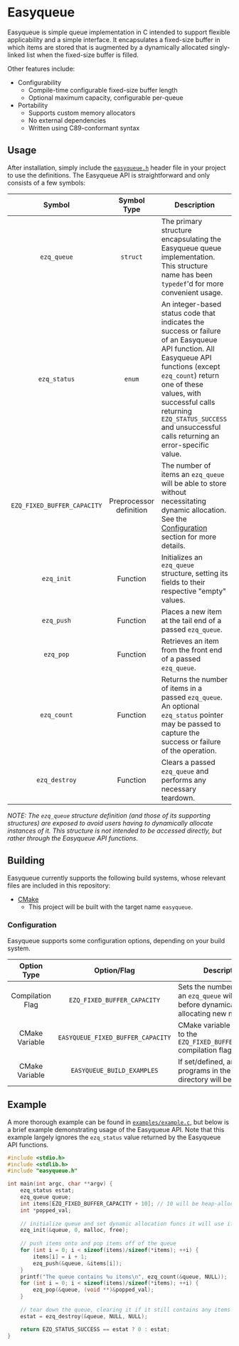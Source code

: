 # Easyqueue
Easyqueue is simple queue implementation in C intended to support flexible applicability and a simple interface. It encapsulates a fixed-size buffer in which items are stored that is augmented by a dynamically allocated singly-linked list when the fixed-size buffer is filled.

Other features include:

- Configurability
  - Compile-time configurable fixed-size buffer length
  - Optional maximum capacity, configurable per-queue
- Portability
  - Supports custom memory allocators
  - No external dependencies
  - Written using C89-conformant syntax

## Usage

After installation, simply include the [`easyqueue.h`](include/easyqueue.h) header file in your project to use the definitions. The Easyqueue API is straightforward and only consists of a few symbols:

|         **Symbol**          |     **Symbol Type**     | **Description**                                                                                                                                                                                                                                                                              |
|:---------------------------:|:-----------------------:|----------------------------------------------------------------------------------------------------------------------------------------------------------------------------------------------------------------------------------------------------------------------------------------------|
|         `ezq_queue`         |        `struct`         | The primary structure encapsulating the Easyqueue queue implementation. This structure name has been `typedef`'d for more convenient usage.                                                                                                                                                  |
|        `ezq_status`         |         `enum`          | An integer-based status code that indicates the success or failure of an Easyqueue API function. All Easyqueue API functions (except `ezq_count`) return one of these values, with successful calls returning `EZQ_STATUS_SUCCESS` and unsuccessful calls returning an error-specific value. |
| `EZQ_FIXED_BUFFER_CAPACITY` | Preprocessor definition | The number of items an `ezq_queue` will be able to store without necessitating dynamic allocation. See the [Configuration](#configuration) section for more details.                                                                                                                         |
|         `ezq_init`          |        Function         | Initializes an `ezq_queue` structure, setting its fields to their respective "empty" values.                                                                                                                                                                                                 |
|         `ezq_push`          |        Function         | Places a new item at the tail end of a passed `ezq_queue`.                                                                                                                                                                                                                                   |
|          `ezq_pop`          |        Function         | Retrieves an item from the front end of a passed `ezq_queue`.                                                                                                                                                                                                                                |
|         `ezq_count`         |        Function         | Returns the number of items in a passed `ezq_queue`. An optional `ezq_status` pointer may be passed to capture the success or failure of the operation.                                                                                                                                      |
|        `ezq_destroy`        |        Function         | Clears a passed `ezq_queue` and performs any necessary teardown.                                                                                                                                                                                                                             |

_NOTE: The `ezq_queue` structure definition (and those of its supporting structures) are exposed to avoid users having to dynamically allocate instances of it. This structure is not intended to be accessed directly, but rather through the Easyqueue API functions._

## Building

Easyqueue currently supports the following build systems, whose relevant files are included in this repository:

- [CMake](https://cmake.org/)
  - This project will be built with the target name `easyqueue`.

### Configuration

Easyqueue supports some configuration options, depending on your build system.

|   Option Type    |            Option/Flag            | Description                                                                                   | Default Value |
|:----------------:|:---------------------------------:|-----------------------------------------------------------------------------------------------|:-------------:|
| Compilation Flag |    `EZQ_FIXED_BUFFER_CAPACITY`    | Sets the number of items an `ezq_queue` will support before dynamically allocating new nodes. |     `32`      |
|  CMake Variable  | `EASYQUEUE_FIXED_BUFFER_CAPACITY` | CMake variable equivalent to the `EZQ_FIXED_BUFFER_CAPACITY` compilation flag.                |     `32`      |
|  CMake Variable  |    `EASYQUEUE_BUILD_EXAMPLES`     | If set/defined, any example programs in the `examples/` directory will be built.              |    _unset_    |

## Example

A more thorough example can be found in [`examples/example.c`](examples/example.c), but below is a brief example demonstrating usage of the Easyqueue API. Note that this example largely ignores the `ezq_status` value returned by the Easyqueue API functions.

```c
#include <stdio.h>
#include <stdlib.h>
#include "easyqueue.h"

int main(int argc, char **argv) {
    ezq_status estat;
    ezq_queue queue;
    int items[EZQ_FIXED_BUFFER_CAPACITY + 10]; // 10 will be heap-allocated
    int *popped_val;
    
    // initialize queue and set dynamic allocation funcs it will use if needed
    ezq_init(&queue, 0, malloc, free);
    
    // push items onto and pop items off of the queue
    for (int i = 0; i < sizeof(items)/sizeof(*items); ++i) {
        items[i] = i + 1;
        ezq_push(&queue, &items[i]);
    }
    printf("The queue contains %u items\n", ezq_count(&queue, NULL));
    for (int i = 0; i < sizeof(items)/sizeof(*items); ++i) {
        ezq_pop(&queue, (void **)&popped_val);
    }
    
    // tear down the queue, clearing it if it still contains any items
    estat = ezq_destroy(&queue, NULL, NULL);

    return EZQ_STATUS_SUCCESS == estat ? 0 : estat;
}
```
